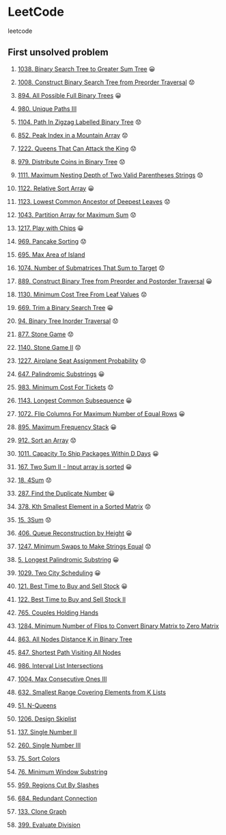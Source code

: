 # LeetCode

leetcode

## First unsolved problem

1. [1038. Binary Search Tree to Greater Sum Tree](https://leetcode.com/problems/binary-search-tree-to-greater-sum-tree/) 😀

2. [1008. Construct Binary Search Tree from Preorder Traversal](https://leetcode.com/problems/construct-binary-search-tree-from-preorder-traversal/) 😟

3. [894. All Possible Full Binary Trees](https://leetcode.com/problems/all-possible-full-binary-trees/) 😀

4. [980. Unique Paths III](https://leetcode.com/problems/unique-paths-iii/)

5. [1104. Path In Zigzag Labelled Binary Tree](https://leetcode.com/problems/path-in-zigzag-labelled-binary-tree/) 😟

6. [852. Peak Index in a Mountain Array](https://leetcode.com/problems/peak-index-in-a-mountain-array/) 😟

7. [1222. Queens That Can Attack the King](https://leetcode.com/problems/queens-that-can-attack-the-king/) 😟

8. [979. Distribute Coins in Binary Tree](https://leetcode.com/problems/distribute-coins-in-binary-tree/) 😟

9. [1111. Maximum Nesting Depth of Two Valid Parentheses Strings](https://leetcode.com/problems/maximum-nesting-depth-of-two-valid-parentheses-strings/) 😟

10. [1122. Relative Sort Array](https://leetcode.com/problems/relative-sort-array/) 😀

11. [1123. Lowest Common Ancestor of Deepest Leaves](https://leetcode.com/problems/lowest-common-ancestor-of-deepest-leaves/) 😟

12. [1043. Partition Array for Maximum Sum](https://leetcode.com/problems/partition-array-for-maximum-sum/) 😟

13. [1217. Play with Chips](https://leetcode.com/problems/play-with-chips/) 😀

14. [969. Pancake Sorting](https://leetcode.com/problems/pancake-sorting/) 😟

15. [695. Max Area of Island](https://leetcode.com/problems/max-area-of-island/)

16. [1074. Number of Submatrices That Sum to Target](https://leetcode.com/problems/number-of-submatrices-that-sum-to-target/) 😟

17. [889. Construct Binary Tree from Preorder and Postorder Traversal](https://leetcode.com/problems/construct-binary-tree-from-preorder-and-postorder-traversal/) 😀

18. [1130. Minimum Cost Tree From Leaf Values](https://leetcode.com/problems/minimum-cost-tree-from-leaf-values/) 😟

19. [669. Trim a Binary Search Tree](https://leetcode.com/problems/trim-a-binary-search-tree/) 😀

20. [94. Binary Tree Inorder Traversal](https://leetcode.com/problems/binary-tree-inorder-traversal/) 😟

21. [877. Stone Game](https://leetcode.com/problems/stone-game/) 😟

22. [1140. Stone Game II](https://leetcode.com/problems/stone-game-ii/) 😟

23. [1227. Airplane Seat Assignment Probability](https://leetcode.com/problems/airplane-seat-assignment-probability/) 😟

24. [647. Palindromic Substrings](https://leetcode.com/problems/palindromic-substrings/) 😀

25. [983. Minimum Cost For Tickets](https://leetcode.com/problems/minimum-cost-for-tickets/) 😟

26. [1143. Longest Common Subsequence](https://leetcode.com/problems/longest-common-subsequence/) 😀

27. [1072. Flip Columns For Maximum Number of Equal Rows](https://leetcode.com/problems/flip-columns-for-maximum-number-of-equal-rows/) 😀

28. [895. Maximum Frequency Stack](https://leetcode.com/problems/maximum-frequency-stack/) 😀

29. [912. Sort an Array](https://leetcode.com/problems/sort-an-array/) 😟

30. [1011. Capacity To Ship Packages Within D Days](https://leetcode.com/problems/capacity-to-ship-packages-within-d-days/) 😀

31. [167. Two Sum II - Input array is sorted](https://leetcode.com/problems/two-sum-ii-input-array-is-sorted/) 😀

32. [18. 4Sum](https://leetcode.com/problems/4sum/) 😟

33. [287. Find the Duplicate Number](https://leetcode.com/problems/find-the-duplicate-number/) 😀

34. [378. Kth Smallest Element in a Sorted Matrix](https://leetcode.com/problems/kth-smallest-element-in-a-sorted-matrix/) 😟

35. [15. 3Sum](https://leetcode.com/problems/3sum/) 😟

36. [406. Queue Reconstruction by Height](https://leetcode.com/problems/queue-reconstruction-by-height/) 😀

37. [1247. Minimum Swaps to Make Strings Equal](https://leetcode.com/problems/minimum-swaps-to-make-strings-equal/) 😟

38. [5. Longest Palindromic Substring](https://leetcode.com/problems/longest-palindromic-substring/) 😀

39. [1029. Two City Scheduling](https://leetcode.com/problems/two-city-scheduling/) 😀

40. [121. Best Time to Buy and Sell Stock](https://leetcode.com/problems/best-time-to-buy-and-sell-stock/) 😀

41. [122. Best Time to Buy and Sell Stock II](https://leetcode.com/problems/best-time-to-buy-and-sell-stock-ii/)

42. [765. Couples Holding Hands](https://leetcode.com/problems/couples-holding-hands/)

43. [1284. Minimum Number of Flips to Convert Binary Matrix to Zero Matrix](https://leetcode.com/problems/minimum-number-of-flips-to-convert-binary-matrix-to-zero-matrix/)

44. [863. All Nodes Distance K in Binary Tree](https://leetcode.com/problems/all-nodes-distance-k-in-binary-tree/)

45. [847. Shortest Path Visiting All Nodes](https://leetcode.com/problems/shortest-path-visiting-all-nodes/)

46. [986. Interval List Intersections](https://leetcode.com/problems/interval-list-intersections/)

47. [1004. Max Consecutive Ones III](https://leetcode.com/problems/max-consecutive-ones-iii/)

48. [632. Smallest Range Covering Elements from K Lists](https://leetcode.com/problems/smallest-range-covering-elements-from-k-lists/)

49. [51. N-Queens](https://leetcode.com/problems/n-queens/)

50. [1206. Design Skiplist](https://leetcode.com/problems/design-skiplist/)

51. [137. Single Number II](https://leetcode.com/problems/single-number-ii)

52. [260. Single Number III](https://leetcode.com/problems/single-number-iii/)

53. [75. Sort Colors](https://leetcode.com/problems/sort-colors/)

54. [76. Minimum Window Substring](https://leetcode.com/problems/minimum-window-substring/)

55. [959. Regions Cut By Slashes](https://leetcode.com/problems/regions-cut-by-slashes/)

56. [684. Redundant Connection](https://leetcode.com/problems/redundant-connection/)

57. [133. Clone Graph](https://leetcode.com/problems/clone-graph/)

58. [399. Evaluate Division](https://leetcode.com/problems/evaluate-division/)
